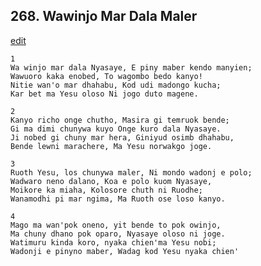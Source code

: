 
## 268.  Wawinjo Mar Dala Maler
[edit](https://docs.google.com/document/d/1WrsUNxlYwScgwGEA2pYTGdwZFQJkm7MA/edit?mode=html)



    1
    Wa winjo mar dala Nyasaye, E piny maber kendo manyien;
    Wawuoro kaka enobed, To wagombo bedo kanyo!
    Nitie wan'o mar dhahabu, Kod udi madongo kucha;
    Kar bet ma Yesu oloso Ni jogo duto magene.

    2
    Kanyo richo onge chutho, Masira gi temruok bende;
    Gi ma dimi chunywa kuyo Onge kuro dala Nyasaye.
    Ji nobed gi chuny mar hera, Giniyud osimb dhahabu,
    Bende lewni marachere, Ma Yesu norwakgo joge.

    3
    Ruoth Yesu, los chunywa maler, Ni mondo wadonj e polo;
    Wadwaro neno dalano, Koa e polo kuom Nyasaye,
    Moikore ka miaha, Kolosore chuth ni Ruodhe;
    Wanamodhi pi mar ngima, Ma Ruoth ose loso kanyo.

    4
    Mago ma wan'pok oneno, yit bende to pok owinjo,
    Ma chuny dhano pok oparo, Nyasaye oloso ni joge.
    Watimuru kinda koro, nyaka chien'ma Yesu nobi;
    Wadonji e pinyno maber, Wadag kod Yesu nyaka chien'
